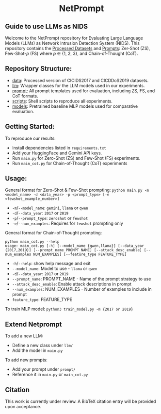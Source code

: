 <h1 align="center"> NetPrompt </h1>

<h2> Guide to use LLMs as NIDS </h2>

Welcome to the NetPrompt repository for Evaluating Large Language Models (LLMs) as Network Intrusion Detection System (NIDS). This repository contains the [Processed Datasets](./data/processed) and [Prompts](./prompts): Zer-Shot (ZS), Few-Shot-*p* (FS) where *p* ∈ {1, 2, 3}, and Chain-of-Thought (CoT).

## Repository Structure:

- [data](./data): Processed version of CICIDS2017 and CICDDoS2019 datasets.
- [llm](./llm): Wrapper classes for the LLM models used in our experiments.
- [prompt](./prompt): All prompt templates used for evaluation, including ZS, FS, and CoT formats.
- [scripts](./scripts): Shell scripts to reproduce all experiments.
- [models](./models): Pretrained baseline MLP models used for comparative evaluation.

## Getting Started:
To reproduce our results:

- Install dependencies listed in `requirements.txt`
- Add your HuggingFace and Gemini API keys.
- Run `main.py` for Zero-Shot (ZS) and Few-Shot (FS) experiments.
- Run `main_cot.py` for Chain-of-Thought (CoT) experiments

## Usage:
General format for Zero-Shot & Few-Shot prompting:
`python main.py -m <model_name> -d <data_year> -p <prompt_type> [-e <fewshot_example_number>]`

- `-m`/`--model_name`: `gemini`, `llama` or `qwen`
- `-d`/`--data_year`: `2017` or `2019`
- `-p`/`--prompt_type`: `zeroshot` or `fewshot`
- `-e`/`--num_examples`: Requires for `fewshot` prompting only

General format for Chain-of-Thought prompting:
```
python main_cot.py --help
usage: main_cot.py [-h] [--model_name {qwen,llama}] [--data_year {2017,2019}] [--prompt_name PROMPT_NAME] [--attack_desc_enable] [--num_examples NUM_EXAMPLES] [--feature_type FEATURE_TYPE]
```

- `-h`/`--help`: show help message and exit
- `--model_name`: Model to use - `llama` or `qwen`
- `-d`/`--data_year`: `2017` or `2019`
- `--prompt_name`: PROMPT_NAME - Name of the prompt strategy to use
- `--attack_desc_enable`: Enable attack descriptions in prompt
- `--num_examples`: NUM_EXAMPLES - Number of examples to include in prompt
- `feature_type`: FEATURE_TYPE

To train MLP model:
`python3 train_model.py -m {2017 or 2019}`

## Extend Netprompt

To add a new LLM:
- Define a new class under `llm/`
- Add the model in `main.py`

To add new prompts:
- Add your prompt under `prompt/`
- Reference it in `main.py` or `main_cot.py`

## Citation

This work is currently under review. A BibTeX citation entry will be provided upon acceptance.